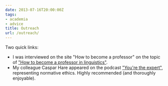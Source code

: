 ```yaml
---
date: 2013-07-16T20:00:00Z
tags:
- academia
- advice
title: Outreach
url: /outreach/
---
```


Two quick links:

* I was interviewed on the site "How to become a professor" on the topic of ["How to become a professor in linguistics"](https://www.youtube.com/watch?v=v6Vg2urvg6g).
* My colleague Caspar Hare appeared on the podcast ["You're the expert"](https://itunes.apple.com/us/podcast/youre-the-expert/id624677543), representing normative ethics. Highly recommended (and thoroughly enjoyable).